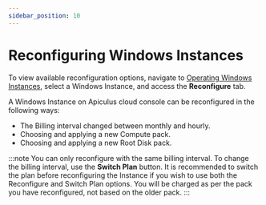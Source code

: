 ```yaml
---
sidebar_position: 10
---
```

# Reconfiguring Windows Instances

To view available reconfiguration options, navigate to [Operating Windows Instances](AboutWindowsInstances), select a Windows Instance, and access the **Reconfigure** tab.

A Windows Instance on Apiculus cloud console can be reconfigured in the following ways:

- The Billing interval changed between monthly and hourly.
- Choosing and applying a new Compute pack.
- Choosing and applying a new Root Disk pack.

:::note
You can only reconfigure with the same billing interval. To change the billing interval, use the **Switch Plan** button. It is recommended to switch the plan before reconfiguring the Instance if you wish to use both the Reconfigure and Switch Plan options. You will be charged as per the pack you have reconfigured, not based on the older pack.
:::





